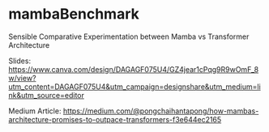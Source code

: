 # mambaBenchmark
Sensible Comparative Experimentation between Mamba vs Transformer Architecture

Slides: https://www.canva.com/design/DAGAGF075U4/GZ4jear1cPqg9R9wOmF_8w/view?utm_content=DAGAGF075U4&utm_campaign=designshare&utm_medium=link&utm_source=editor

Medium Article: https://medium.com/@pongchaihantapong/how-mambas-architecture-promises-to-outpace-transformers-f3e644ec2165

